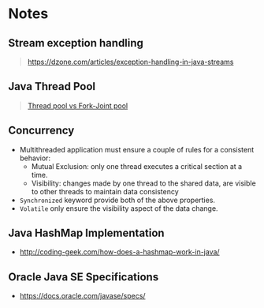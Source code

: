 # Notes

## Stream exception handling

> https://dzone.com/articles/exception-handling-in-java-streams

## Java Thread Pool

> [Thread pool vs Fork-Joint pool](https://stackify.com/java-thread-pools/)

## Concurrency

- Multithreaded application must ensure a couple of rules for a consistent behavior:
  - Mutual Exclusion: only one thread executes a critical section at a time.
  - Visibility: changes made by one thread to the shared data, are visible to other threads to maintain data consistency
- `Synchronized` keyword provide both of the above properties.
- `Volatile` only ensure the visibility aspect of the data change.

## Java HashMap Implementation

- http://coding-geek.com/how-does-a-hashmap-work-in-java/

## Oracle Java SE Specifications

- https://docs.oracle.com/javase/specs/